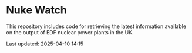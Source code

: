 # Nuke Watch

This repository includes code for retrieving the latest information available on the output of EDF nuclear power plants in the UK.

Last updated: 2025-04-10 14:15